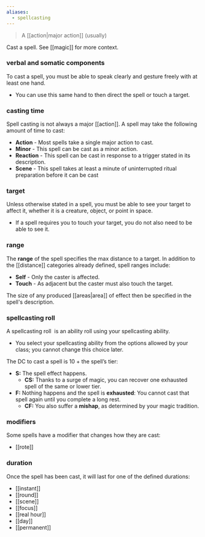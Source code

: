 ```yaml
---
aliases:
  - spellcasting
---
```

> A [[action|major action]] (usually)

Cast a spell.  See [[magic]] for more context.

### verbal and somatic components

To cast a spell, you must be able to speak clearly and gesture freely with at least one hand. 

* You can use this same hand to then direct the spell or touch a target.

### casting time

Spell casting is not always a major [[action]]. A spell may take the following amount of time to cast:

- **Action** - Most spells take a single major action to cast.
- **Minor** - This spell can be cast as a minor action.
- **Reaction** - This spell can be cast in response to a trigger stated in its description.
- **Scene** - This spell takes at least a minute of uninterrupted ritual preparation before it can be cast

### target
  
Unless otherwise stated in a spell, you must be able to see your target to affect it, whether it is a creature, object, or point in space. 

* If a spell requires you to touch your target, you do not also need to be able to see it.

### range

The **range** of the spell specifies the max distance to a target.  In addition to the [[distance]] categories already defined, spell ranges include:

- **Self** - Only the caster is affected.
- **Touch** - As adjacent but the caster must also touch the target.  

The size of any produced [[areas|area]] of effect then be specified in the spell's description.

### spellcasting roll

A spellcasting roll  is an ability roll using your spellcasting ability.  

* You select your spellcasting ability from the options allowed by your class; you cannot change this choice later.   

The DC to cast a spell is 10 + the spell’s tier:

- **S:** The spell effect happens.
	- **CS:** Thanks to a surge of magic, you can recover one exhausted spell of the same or lower tier.
- **F:** Nothing happens and the spell is **exhausted**: You cannot cast that spell again until you complete a long rest.
	- **CF:** You also suffer a **mishap**, as determined by your magic tradition.

### modifiers

Some spells have a modifier that changes how they are cast:

* [[rote]]

### duration

Once the spell has been cast, it will last for one of the defined durations:

* [[instant]]
* [[round]]
* [[scene]]
* [[focus]]
* [[real hour]]
* [[day]]
* [[permanent]]
